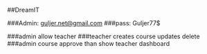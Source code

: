 ##DreamIT

###Admin: guljer.net@gmail.com
###pass: Guljer77$

###admin allow teacher
###teacher creates course updates delete 
###admin course approve than show teacher dashboard
